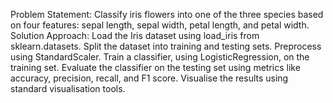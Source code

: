 Problem Statement: Classify iris flowers into one of the three species based on four features: sepal length, sepal width, petal length, and petal width. 
Solution Approach: Load the Iris dataset using load_iris from sklearn.datasets.
Split the dataset into training and testing sets.
Preprocess using StandardScaler.
Train a classifier, using LogisticRegression, on the training set.
Evaluate the classifier on the testing set using metrics like accuracy, precision, recall, and F1 score.
Visualise the results using standard visualisation tools.